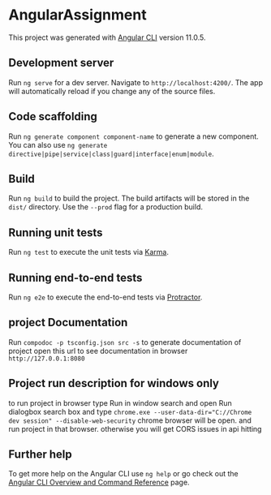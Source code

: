 # AngularAssignment

This project was generated with [Angular CLI](https://github.com/angular/angular-cli) version 11.0.5.

## Development server

Run `ng serve` for a dev server. Navigate to `http://localhost:4200/`. The app will automatically reload if you change any of the source files.

## Code scaffolding

Run `ng generate component component-name` to generate a new component. You can also use `ng generate directive|pipe|service|class|guard|interface|enum|module`.

## Build

Run `ng build` to build the project. The build artifacts will be stored in the `dist/` directory. Use the `--prod` flag for a production build.

## Running unit tests

Run `ng test` to execute the unit tests via [Karma](https://karma-runner.github.io).

## Running end-to-end tests

Run `ng e2e` to execute the end-to-end tests via [Protractor](http://www.protractortest.org/).

## project Documentation
Run `compodoc -p tsconfig.json src -s` to generate documentation of project
open this url to see documentation in browser `http://127.0.0.1:8080`


## Project run description for windows only
to run project in browser type Run in window search and open Run dialogbox search box and type `chrome.exe --user-data-dir="C://Chrome dev session" --disable-web-security`
chrome browser will be open. and run project in that browser. otherwise you will get CORS issues in api hitting

## Further help

To get more help on the Angular CLI use `ng help` or go check out the [Angular CLI Overview and Command Reference](https://angular.io/cli) page.
